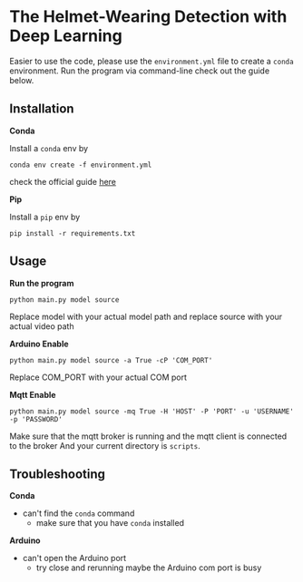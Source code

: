 # The Helmet-Wearing Detection with Deep Learning

Easier to use the code, please use the `environment.yml` file to create a `conda` environment.
Run the program via command-line check out the guide below.

## Installation
**Conda**

Install a `conda` env by

```curl
conda env create -f environment.yml
```
check the official guide [here](https://docs.conda.io/projects/conda/en/latest/user-guide/tasks/manage-environments.html#creating-an-environment-from-an-environment-yml-file)

**Pip**

Install a `pip` env by

```curl
pip install -r requirements.txt
```

## Usage
**Run the program**

```curl
python main.py model source
```
Replace model with your actual model path and replace source with your actual video path

**Arduino Enable**
```curl
python main.py model source -a True -cP 'COM_PORT'
```
Replace COM_PORT with your actual COM port

**Mqtt Enable**
```curl
python main.py model source -mq True -H 'HOST' -P 'PORT' -u 'USERNAME' -p 'PASSWORD'
```
Make sure that the mqtt broker is running and the mqtt client is connected to the broker
And your current directory is `scripts`.

## Troubleshooting

**Conda**
- can't find the `conda` command
  - make sure that you have `conda` installed

**Arduino**
- can't open the Arduino port
  - try close and rerunning maybe the Arduino com port is busy

